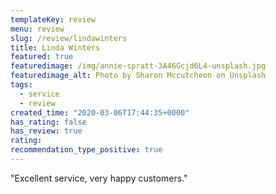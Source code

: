 ```yaml
---
templateKey: review
menu: review
slug: /review/lindawinters
title: Linda Winters
featured: true
featuredimage: /img/annie-spratt-3A46Gcjd6L4-unsplash.jpg
featuredimage_alt: Photo by Sharon Mccutcheon on Unsplash
tags:
  - service
  - review
created_time: "2020-03-06T17:44:35+0000"
has_rating: false
has_review: true
rating: 
recommendation_type_positive: true
---
```

"Excellent service, very happy customers."